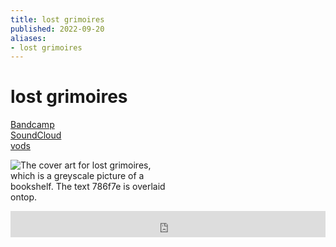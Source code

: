 ```yaml
---
title: lost grimoires
published: 2022-09-20
aliases:
- lost grimoires
---
```


# lost grimoires

<div class="flex">
<div><i class="ri-store-2-fill"></i> <a href="https://music.exodrifter.space/track/lost-grimoires">Bandcamp</a></div>
<div><i class="ri-soundcloud-fill"></i> <a href="https://soundcloud.com/exodrifter/maples-lost-grimoires">SoundCloud</a></div>
<div><i class="ri-video-fill"></i> <a href="https://vods.exodrifter.space/tag/song-lost-grimoires">vods</a></div>
</div>

<div style="width: 50%;">

![The cover art for lost grimoires, which is a greyscale picture of a bookshelf. The text 786f7e is overlaid ontop.](lost-grimoires.png)

</div>

<iframe style="border: 0; width: 100%; max-width: 700px; height: 42px;" src="https://bandcamp.com/EmbeddedPlayer/album=477085509/size=small/bgcol=333333/linkcol=0f91ff/track=2100575492/transparent=true/" seamless><a href="https://music.exodrifter.space/album/lonely-metro">lonely metro by exodrifter</a></iframe>
